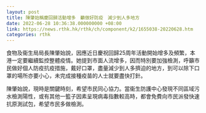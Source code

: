 ```yaml
---
layout: post
title: 陳肇始稱慶回歸活動增多　籲做好防疫　減少到人多地方
date: 2022-06-28 10:36:38.000000000 +08:00
link: https://news.rthk.hk/rthk/ch/component/k2/1655038-20220628.htm
categories: rthk
---
```


食物及衞生局局長陳肇始說，因應近日慶祝回歸25周年活動開始增多及頻繁，本港一定要繼續監控整體疫情。她提到市面人流增多，因而特別要加強檢測，呼籲市民做好個人防疫抗疫措施，戴好口罩，盡量減少到人多擠迫的地方，到可以除下口罩的場所亦要小心，未完成接種疫苗的人士就要盡快打針。

陳肇始說，現時是關鍵時刻，希望市民同心協力。當衞生防護中心發現不同區域污水檢測陽性，或有其他一籃子因素呈現病毒指數較高時，都會免費向市民派發快速抗原測試包，希望市民多做檢測。
